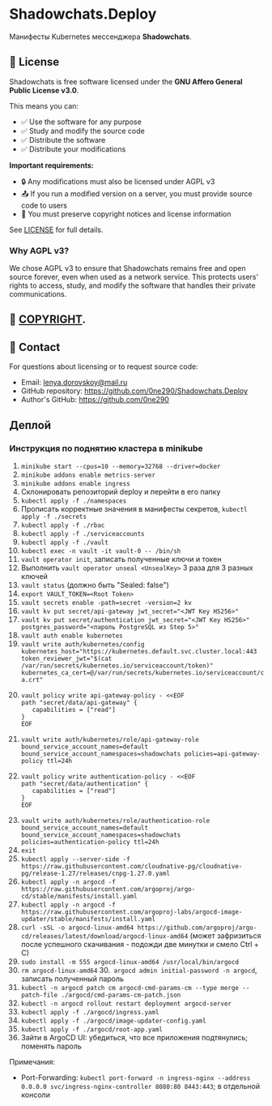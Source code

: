 # Shadowchats.Deploy

Манифесты Kubernetes мессенджера **Shadowchats**.

## 📄 License

Shadowchats is free software licensed under the **GNU Affero General Public License v3.0**.

This means you can:
- ✅ Use the software for any purpose
- ✅ Study and modify the source code
- ✅ Distribute the software
- ✅ Distribute your modifications

**Important requirements:**
- 🔒 Any modifications must also be licensed under AGPL v3
- 📤 If you run a modified version on a server, you must provide source code to users
- 📝 You must preserve copyright notices and license information

See [LICENSE](LICENSE) for full details.

### Why AGPL v3?
We chose AGPL v3 to ensure that Shadowchats remains free and open source forever, even when used as a network service. This protects users' rights to access, study, and modify the software that handles their private communications.

## 📄 [COPYRIGHT](COPYRIGHT).

## 📧 Contact

For questions about licensing or to request source code:
- Email: lenya.dorovskoy@mail.ru
- GitHub repository: https://github.com/0ne290/Shadowchats.Deploy
- Author's GitHub: https://github.com/0ne290

## Деплой

### Инструкция по поднятию кластера в minikube

1. `minikube start --cpus=10 --memory=32768 --driver=docker`
2. `minikube addons enable metrics-server`
3. `minikube addons enable ingress`
3. Склонировать репозиторий deploy и перейти в его папку
4. `kubectl apply -f ./namespaces`
5. Прописать корректные значения в манифесты секретов, `kubectl apply -f ./secrets`
6. `kubectl apply -f ./rbac`
7. `kubectl apply -f ./serviceaccounts`
8. `kubectl apply -f ./vault`
9. `kubectl exec -n vault -it vault-0 -- /bin/sh`
10. `vault operator init`, записать полученные ключи и токен
11. Выполнить `vault operator unseal <UnsealKey>` 3 раза для 3 разных ключей
12. `vault status` (должно быть "Sealed: false")
13. `export VAULT_TOKEN=<Root Token>`
14. `vault secrets enable -path=secret -version=2 kv`
15. `vault kv put secret/api-gateway jwt_secret="<JWT Key HS256>"`
16. `vault kv put secret/authentication jwt_secret="<JWT Key HS256>" postgres_password="<пароль PostgreSQL из Step 5>"`
17. `vault auth enable kubernetes`
18. `vault write auth/kubernetes/config kubernetes_host="https://kubernetes.default.svc.cluster.local:443 token_reviewer_jwt="$(cat /var/run/secrets/kubernetes.io/serviceaccount/token)" kubernetes_ca_cert=@/var/run/secrets/kubernetes.io/serviceaccount/ca.crt"`
19. ```
    vault policy write api-gateway-policy - <<EOF
    path "secret/data/api-gateway" {
       capabilities = ["read"]
    }
    EOF
    ```
20. `vault write auth/kubernetes/role/api-gateway-role bound_service_account_names=default bound_service_account_namespaces=shadowchats policies=api-gateway-policy ttl=24h`
21. ```
    vault policy write authentication-policy - <<EOF
    path "secret/data/authentication" {
       capabilities = ["read"]
    }
    EOF
    ```
22. `vault write auth/kubernetes/role/authentication-role bound_service_account_names=default bound_service_account_namespaces=shadowchats policies=authentication-policy ttl=24h`
23. `exit`
24. `kubectl apply --server-side -f https://raw.githubusercontent.com/cloudnative-pg/cloudnative-pg/release-1.27/releases/cnpg-1.27.0.yaml`
25. `kubectl apply -n argocd -f https://raw.githubusercontent.com/argoproj/argo-cd/stable/manifests/install.yaml`
26. `kubectl apply -n argocd -f https://raw.githubusercontent.com/argoproj-labs/argocd-image-updater/stable/manifests/install.yaml`
27. `curl -sSL -o argocd-linux-amd64 https://github.com/argoproj/argo-cd/releases/latest/download/argocd-linux-amd64` (может зафризиться после успешного скачивания - подожди две минутки и смело Ctrl + C)
28. `sudo install -m 555 argocd-linux-amd64 /usr/local/bin/argocd`
29. `rm argocd-linux-amd64`
30.` argocd admin initial-password -n argocd`, записать полученный пароль
31. `kubectl -n argocd patch cm argocd-cmd-params-cm --type merge --patch-file ./argocd/cmd-params-cm-patch.json`
32. `kubectl -n argocd rollout restart deployment argocd-server`
33. `kubectl apply -f ./argocd/ingress.yaml`
34. `kubectl apply -f ./argocd/image-updater-config.yaml`
35. `kubectl apply -f ./argocd/root-app.yaml`
36. Зайти в ArgoCD UI: убедиться, что все приложения подтянулись; поменять пароль

Примечания:
- Port-Forwarding: `kubectl port-forward -n ingress-nginx --address 0.0.0.0 svc/ingress-nginx-controller 8080:80 8443:443`; в отдельной консоли
